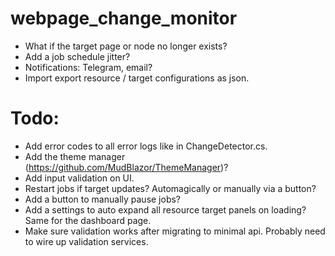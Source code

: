 # webpage_change_monitor

- What if the target page or node no longer exists?
- Add a job schedule jitter?
- Notifications: Telegram, email?
- Import export resource / target configurations as json.

# Todo:

- Add error codes to all error logs like in ChangeDetector.cs.
- Add the theme manager (https://github.com/MudBlazor/ThemeManager)?
- Add input validation on UI.
- Restart jobs if target updates? Automagically or manually via a button?
- Add a button to manually pause jobs?
- Add a settings to auto expand all resource target panels on loading? Same for the dashboard page.
- Make sure validation works after migrating to minimal api. Probably need to wire up validation services.
